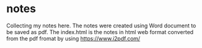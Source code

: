 # notes
Collecting my notes here. The notes were created using Word document to be saved as pdf. The index.html is the notes in html web format converted from the pdf fromat by using https://www.i2pdf.com/

